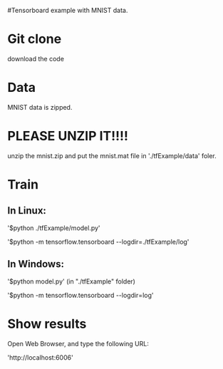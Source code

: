 #Tensorboard example with MNIST data.

# Git clone   

download the code


# Data 


MNIST data is zipped. 

# PLEASE UNZIP IT!!!!

unzip the mnist.zip and put the mnist.mat file in './tfExample/data' foler. 

# Train 

## In Linux:

'$python ./tfExample/model.py' 

'$python -m tensorflow.tensorboard --logdir=./tfExample/log'

## In Windows:
'$python model.py'  (in "./tfExample" folder)

'$python -m tensorflow.tensorboard --logdir=log'


# Show results
Open Web Browser, and type the following URL:

'http://localhost:6006'

